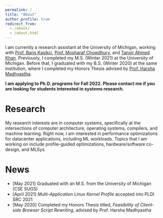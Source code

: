 ```yaml
---
permalink: /
title: "About"
author_profile: true
redirect_from: 
  - /about/
  - /about.html
---
```


I am currently a research assistant at the University of Michigan, working with [Prof. Baris Kasikci](https://web.eecs.umich.edu/~barisk/), [Prof. Mosharaf Chowdhury](https://www.mosharaf.com/), and [Tanvir Ahmed Khan](https://web.eecs.umich.edu/~takh/). Previously, I completed my M.S. (Winter 2021) at the University of Michigan. Before that, I graduated with my B.S. (Winter 2020) at the same institution, where I completed my Honors Thesis advised by [Prof. Harsha Madhyastha](https://harshavm.engin.umich.edu/). 

**I am applying to Ph.D. programs for Fall 2022. Please contact me if you are looking for students interested in systems research.**

Research
======

My research interests are in computer systems, specifically at the intersections of computer architecture, operating systems, compilers, and machine learning. Right now, I am interested in performance optimizations for datacenter applications, including ML workloads. Topics that I am working on include profile-guided optimizations, hardware/software co-design, and MLSys.

News
======
* [May 2021] Graduated with an M.S. from the University of Michigan (CSE SUGS)
* [April 2021] _Multi-Application Linux Kernel Profile_ accepted into PLDI SRC 2021
* [May 2020] Completed my Honors Thesis titled, _Feasibility of Client-side Browser Script Rewriting_, advised by Prof. Harsha Madhyastha
